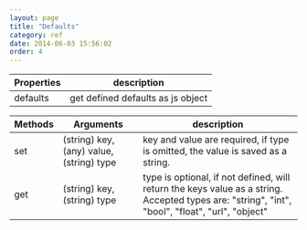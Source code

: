 ```yaml
---
layout: page
title: "Defaults"
category: ref
date: 2014-06-03 15:56:02
order: 4
---
```



Properties | description
---------- | -----------
defaults | get defined defaults as js object

Methods  | Arguments | description
-------- | --------- | ------------
set | (string) key, (any) value, (string) type | key and value are required, if type is omitted, the value is saved as a string.
get | (string) key, (string) type | type is optional, if not defined, will return the keys value as a string. Accepted types are: "string", "int", "bool", "float", "url", "object"
